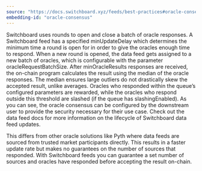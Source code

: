 ```yaml
---
source: "https://docs.switchboard.xyz/feeds/best-practices#oracle-consensus"
embedding-id: "oracle-consensus"
---
```

Switchboard uses rounds to open and close a batch of oracle responses. A
Switchboard feed has a specified minUpdateDelay which determines the minimum
time a round is open for in order to give the oracles enough time to respond.
When a new round is opened, the data feed gets assigned to a new batch of
oracles, which is configurable with the parameter oracleRequestBatchSize. After
minOracleResults responses are received, the on-chain program calculates the
result using the median of the oracle responses. The median ensures large
outliers do not drastically skew the accepted result, unlike averages. Oracles
who responded within the queue’s configured parameters are rewarded, while the
oracles who respond outside this threshold are slashed (if the queue has
slashingEnabled). As you can see, the oracle consensus can be configured by the
downstream user to provide the security necessary for their use case. Check out
the data feed docs for more information on the lifecycle of Switchboard data
feed updates.

This differs from other oracle solutions like Pyth where data feeds are sourced
from trusted market participants directly. This results in a faster update rate
but makes no guarantees on the number of sources that responded. With
Switchboard feeds you can guarantee a set number of sources and oracles have
responded before accepting the result on-chain.
